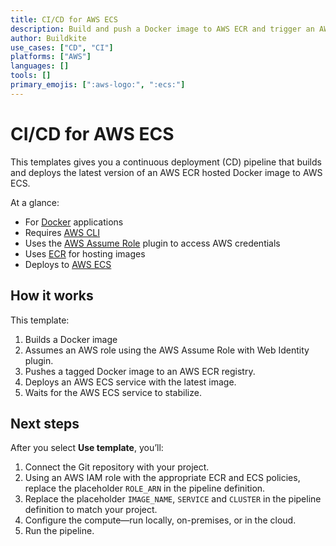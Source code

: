 ```yaml
---
title: CI/CD for AWS ECS
description: Build and push a Docker image to AWS ECR and trigger an AWS ECS deployment.
author: Buildkite
use_cases: ["CD", "CI"]
platforms: ["AWS"]
languages: []
tools: []
primary_emojis: [":aws-logo:", ":ecs:"]
---
```


# CI/CD for AWS ECS

This templates gives you a continuous deployment (CD) pipeline that builds and deploys the latest version of an AWS ECR hosted Docker image to AWS ECS.

At a glance:

- For [Docker](https://www.docker.com/) applications
- Requires [AWS CLI](https://aws.amazon.com/cli/)
- Uses the [AWS Assume Role](https://github.com/buildkite-plugins/aws-assume-role-with-web-identity-buildkite-plugin) plugin to access AWS credentials
- Uses [ECR](https://aws.amazon.com/ecr) for hosting images
- Deploys to [AWS ECS](https://aws.amazon.com/ecs/)

## How it works

This template:

1. Builds a Docker image
2. Assumes an AWS role using the AWS Assume Role with Web Identity plugin.
3. Pushes a tagged Docker image to an AWS ECR registry.
4. Deploys an AWS ECS service with the latest image.
5. Waits for the AWS ECS service to stabilize.

## Next steps

After you select **Use template**, you’ll:

1. Connect the Git repository with your project.
2. Using an AWS IAM role with the appropriate ECR and ECS policies, replace the placeholder `ROLE_ARN` in the pipeline definition.
3. Replace the placeholder `IMAGE_NAME`, `SERVICE` and `CLUSTER` in the pipeline definition to match your project.
4. Configure the compute—run locally, on-premises, or in the cloud.
5. Run the pipeline.
